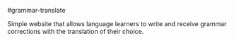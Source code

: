 #grammar-translate

Simple website that allows language learners to write and receive grammar
corrections with the translation of their choice.
